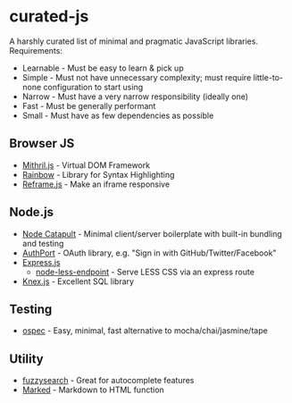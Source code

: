 # curated-js

A harshly curated list of minimal and pragmatic JavaScript libraries. Requirements:

- Learnable - Must be easy to learn & pick up
- Simple - Must not have unnecessary complexity; must require little-to-none configuration to start using
- Narrow - Must have a very narrow responsibility (ideally one)
- Fast - Must be generally performant
- Small - Must have as few dependencies as possible

## Browser JS

- [Mithril.js](https://github.com/lhorie/mithril.js) - Virtual DOM Framework
- [Rainbow](https://craig.is/making/rainbows) - Library for Syntax Highlighting
- [Reframe.js](https://github.com/dollarshaveclub/reframe.js) - Make an iframe responsive

## Node.js

- [Node Catapult](https://github.com/Concatapult/node-catapult) - Minimal client/server boilerplate with built-in bundling and testing
- [AuthPort](https://github.com/mindeavor/authport) - OAuth library, e.g. "Sign in with GitHub/Twitter/Facebook"
- [Express.js](http://expressjs.com/)
  - [node-less-endpoint](https://github.com/mindeavor/node-less-endpoint) - Serve LESS CSS via an express route
- [Knex.js](http://knexjs.org/) - Excellent SQL library

## Testing

- [ospec](https://www.npmjs.com/package/ospec) - Easy, minimal, fast alternative to mocha/chai/jasmine/tape

## Utility

- [fuzzysearch](https://github.com/bevacqua/fuzzysearch) - Great for autocomplete features
- [Marked](https://github.com/chjj/marked) - Markdown to HTML function
